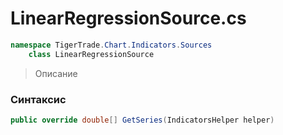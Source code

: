 
# LinearRegressionSource.cs
```csharp
namespace TigerTrade.Chart.Indicators.Sources  
    class LinearRegressionSource
```

> Описание

### Синтаксис
```csharp
public override double[] GetSeries(IndicatorsHelper helper)
```
